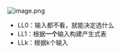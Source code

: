 ![image.png](https://pic-1257412153.cos.ap-nanjing.myqcloud.com/images/2023/12/31/20231231155559-8e6132.png)


- LL0：输入都不看，就能决定选什么
- LL1：根据**一个**输入构建产生式表
- LLk：根据k个输入

